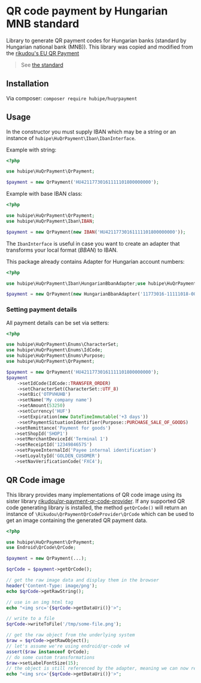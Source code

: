 # QR code payment by Hungarian MNB standard

Library to generate QR payment codes for Hungarian banks (standard by Hungarian national bank (MNB)).
This library was copied and modified from the [rikudou's EU QR Payment](https://github.com/RikudouSage/QrPaymentEU)

> See [the standard](https://www.mnb.hu/letoltes/qr-kod-utmutato-20190712-en.pdf)

## Installation

Via composer: `composer require hubipe/huqrpayment`

## Usage

In the constructor you must supply IBAN which may be a string
or an instance of `hubipe\HuQrPayment\Iban\IbanInterface`.

Example with string:

```php
<?php

use hubipe\HuQrPayment\QrPayment;

$payment = new QrPayment('HU42117730161111101800000000');

```

Example with base IBAN class:

```php
<?php

use hubipe\HuQrPayment\QrPayment;
use hubipe\HuQrPayment\Iban\IBAN;

$payment = new QrPayment(new IBAN('HU42117730161111101800000000'));

```

The `IbanInterface` is useful in case you want to create an
adapter that transforms your local format (*BBAN*) to IBAN.

This package already contains Adapter for Hungarian account numbers:

```php
<?php

use hubipe\HuQrPayment\Iban\HungarianBbanAdapter;use hubipe\HuQrPayment\QrPayment;

$payment = new QrPayment(new HungarianBbanAdapter('11773016-11111018-00000000'));

```

### Setting payment details

All payment details can be set via setters:

```php
<?php

use hubipe\HuQrPayment\Enums\CharacterSet;
use hubipe\HuQrPayment\Enums\IdCode;
use hubipe\HuQrPayment\Enums\Purpose;
use hubipe\HuQrPayment\QrPayment;

$payment = new QrPayment('HU42117730161111101800000000');
$payment
    ->setIdCode(IdCode::TRANSFER_ORDER)
    ->setCharacterSet(CharacterSet::UTF_8)
    ->setBic('OTPVHUHB')
    ->setName('My company name')
    ->setAmount(53250)
    ->setCurrency('HUF')
    ->setExpiration(new DateTimeImmutable('+3 days'))
    ->setPaymentSituationIdentifier(Purpose::PURCHASE_SALE_OF_GOODS)
   ->setRemittance('Payment for goods')
   ->setShopId('SHOP1')
   ->setMerchantDeviceId('Terminal 1')
   ->setReceiptId('1234984657S')
   ->setPayeeInternalId('Payee internal identification')
   ->setLoyaltyId('GOLDEN_CUSOMER')
   ->setNavVerificationCode('FXC4');

```

## QR Code image

This library provides many implementations of QR code image using its sister library
[rikudou/qr-payment-qr-code-provider](https://github.com/RikudouSage/QrPaymentQrCodeProvider). If any supported
QR code generating library is installed, the method `getQrCode()` will return an instance of
`\Rikudou\QrPaymentQrCodeProvider\QrCode` which can be used to get an image containing the generated QR payment data.

```php
<?php

use hubipe\HuQrPayment\QrPayment;
use Endroid\QrCode\QrCode;

$payment = new QrPayment(...);

$qrCode = $payment->getQrCode();

// get the raw image data and display them in the browser
header('Content-Type: image/png');
echo $qrCode->getRawString();

// use in an img html tag
echo "<img src='{$qrCode->getDataUri()}'>";

// write to a file
$qrCode->writeToFile('/tmp/some-file.png');

// get the raw object from the underlying system
$raw = $qrCode->getRawObject();
// let's assume we're using endroid/qr-code v4
assert($raw instanceof QrCode);
// do some custom transformations
$raw->setLabelFontSize(15);
// the object is still referenced by the adapter, meaning we can now render it the same way as before
echo "<img src='{$qrCode->getDataUri()}'>";
```
